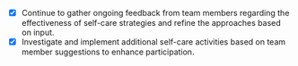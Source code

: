- [x] Continue to gather ongoing feedback from team members regarding the effectiveness of self-care strategies and refine the approaches based on input.
- [x] Investigate and implement additional self-care activities based on team member suggestions to enhance participation.